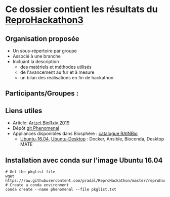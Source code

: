 # Ce dossier contient les résultats du [ReproHackathon3](../docs/hackathon_3_programme.md)

## Organisation proposée

* Un sous-répertoire par groupe
* Associé à une branche
* Incluant la description
  * des matériels et méthodes utilisés
  * de l'avancement au fur et à mesure
  * un bilan des réalisations en fin de hackathon


## Participants/Groupes :


## Liens utiles

* Article: [Artzet BioRxiv 2019](https://doi.org/10.1101/805739)
* Dépôt [git Phenomenal](https://github.com/openalea/phenomenal)
* Appliances disponibles dans Biosphère : [catalogue RAINBio](https://biosphere.france-bioinformatique.fr/catalogue)
  * [Ubuntu-16.04](https://biosphere.france-bioinformatique.fr/catalogue/appliance/88), [Ubuntu-Desktop](https://biosphere.france-bioinformatique.fr/catalogue/appliance/118) : Docker, Ansible, Bioconda, Desktop MATE

## Installation avec conda sur l'image Ubuntu 16.04

```
# Get the pkglist file
wget https://raw.githubusercontent.com/pradal/ReproHackathon/master/reprohackathon3/pkglist.txt
# Create a conda environment
conda create --name phenomenal --file pkglist.txt
```
